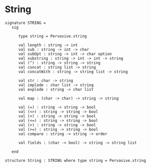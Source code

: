 # String

    signature STRING =
       sig
    
          type string = Pervasive.string
    
          val length : string -> int
          val sub : string -> int -> char
          val subOpt : string -> int -> char option
          val substring : string -> int -> int -> string
          val (^) : string -> string -> string
          val concat : string list -> string
          val concatWith : string -> string list -> string
    
          val str : char -> string
          val implode : char list -> string
          val explode : string -> char list
          
          val map : (char -> char) -> string -> string
    
          val (=) : string -> string -> bool
          val (<>) : string -> string -> bool
          val (<) : string -> string -> bool
          val (<=) : string -> string -> bool
          val (>) : string -> string -> bool
          val (>=) : string -> string -> bool
          val compare : string -> string -> order
    
          val fields : (char -> bool) -> string -> string list
    
       end
    
    structure String : STRING where type string = Pervasive.string
